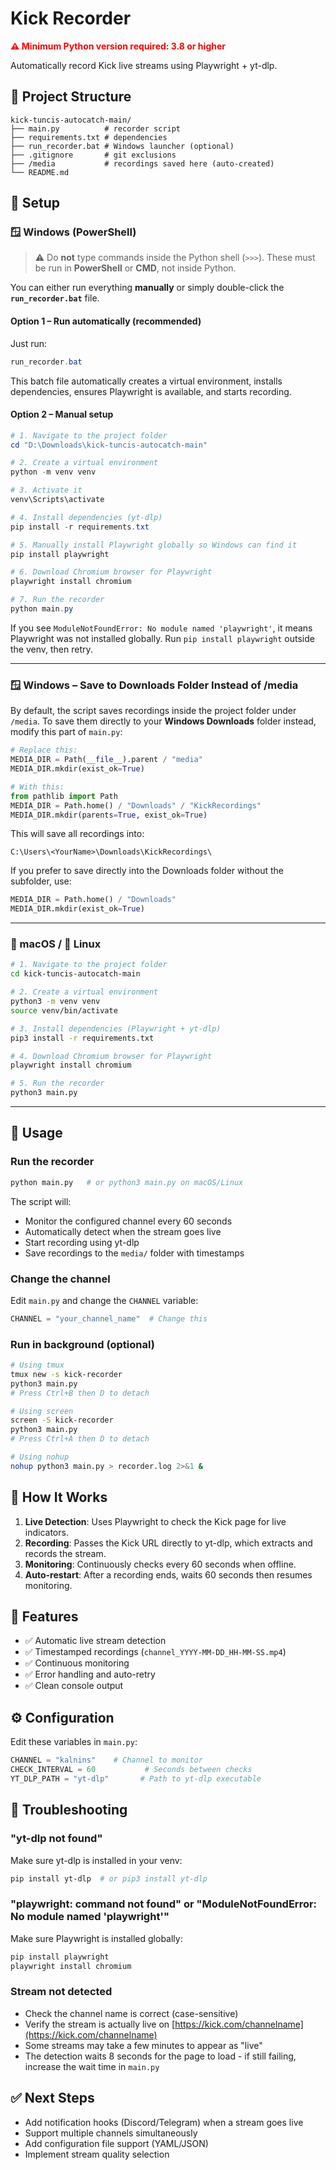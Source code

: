 # Kick Recorder

<span style="color:red; font-weight:bold;">⚠️ Minimum Python version required: 3.8 or higher</span>

Automatically record Kick live streams using Playwright + yt-dlp.

## 📂 Project Structure

```
kick-tuncis-autocatch-main/
├── main.py          # recorder script
├── requirements.txt # dependencies
├── run_recorder.bat # Windows launcher (optional)
├── .gitignore       # git exclusions
├── /media           # recordings saved here (auto-created)
└── README.md
```

## 🔧 Setup

### 🪟 Windows (PowerShell)

> ⚠️ Do **not** type commands inside the Python shell (`>>>`). These must be run in **PowerShell** or **CMD**, not inside Python.

You can either run everything **manually** or simply double-click the **`run_recorder.bat`** file.

#### Option 1 – Run automatically (recommended)

Just run:

```powershell
run_recorder.bat
```

This batch file automatically creates a virtual environment, installs dependencies, ensures Playwright is available, and starts recording.

#### Option 2 – Manual setup

```powershell
# 1. Navigate to the project folder
cd "D:\Downloads\kick-tuncis-autocatch-main"

# 2. Create a virtual environment
python -m venv venv

# 3. Activate it
venv\Scripts\activate

# 4. Install dependencies (yt-dlp)
pip install -r requirements.txt

# 5. Manually install Playwright globally so Windows can find it
pip install playwright

# 6. Download Chromium browser for Playwright
playwright install chromium

# 7. Run the recorder
python main.py
```

If you see `ModuleNotFoundError: No module named 'playwright'`, it means Playwright was not installed globally. Run `pip install playwright` outside the venv, then retry.

---

### 🪟 Windows – Save to Downloads Folder Instead of /media

By default, the script saves recordings inside the project folder under `/media`.
To save them directly to your **Windows Downloads** folder instead, modify this part of `main.py`:

```python
# Replace this:
MEDIA_DIR = Path(__file__).parent / "media"
MEDIA_DIR.mkdir(exist_ok=True)

# With this:
from pathlib import Path
MEDIA_DIR = Path.home() / "Downloads" / "KickRecordings"
MEDIA_DIR.mkdir(parents=True, exist_ok=True)
```

This will save all recordings into:

```
C:\Users\<YourName>\Downloads\KickRecordings\
```

If you prefer to save directly into the Downloads folder without the subfolder, use:

```python
MEDIA_DIR = Path.home() / "Downloads"
MEDIA_DIR.mkdir(exist_ok=True)
```

---

### 🍎 macOS / 🐧 Linux

```bash
# 1. Navigate to the project folder
cd kick-tuncis-autocatch-main

# 2. Create a virtual environment
python3 -m venv venv
source venv/bin/activate

# 3. Install dependencies (Playwright + yt-dlp)
pip3 install -r requirements.txt

# 4. Download Chromium browser for Playwright
playwright install chromium

# 5. Run the recorder
python3 main.py
```

---

## 🚀 Usage

### Run the recorder

```bash
python main.py   # or python3 main.py on macOS/Linux
```

The script will:

* Monitor the configured channel every 60 seconds
* Automatically detect when the stream goes live
* Start recording using yt-dlp
* Save recordings to the `media/` folder with timestamps

### Change the channel

Edit `main.py` and change the `CHANNEL` variable:

```python
CHANNEL = "your_channel_name"  # Change this
```

### Run in background (optional)

```bash
# Using tmux
tmux new -s kick-recorder
python3 main.py
# Press Ctrl+B then D to detach

# Using screen
screen -S kick-recorder
python3 main.py
# Press Ctrl+A then D to detach

# Using nohup
nohup python3 main.py > recorder.log 2>&1 &
```

## 📝 How It Works

1. **Live Detection**: Uses Playwright to check the Kick page for live indicators.
2. **Recording**: Passes the Kick URL directly to yt-dlp, which extracts and records the stream.
3. **Monitoring**: Continuously checks every 60 seconds when offline.
4. **Auto-restart**: After a recording ends, waits 60 seconds then resumes monitoring.

## 🎯 Features

* ✅ Automatic live stream detection
* ✅ Timestamped recordings (`channel_YYYY-MM-DD_HH-MM-SS.mp4`)
* ✅ Continuous monitoring
* ✅ Error handling and auto-retry
* ✅ Clean console output

## ⚙️ Configuration

Edit these variables in `main.py`:

```python
CHANNEL = "kalnins"    # Channel to monitor
CHECK_INTERVAL = 60           # Seconds between checks
YT_DLP_PATH = "yt-dlp"       # Path to yt-dlp executable
```

## 🐛 Troubleshooting

### "yt-dlp not found"

Make sure yt-dlp is installed in your venv:

```bash
pip install yt-dlp  # or pip3 install yt-dlp
```

### "playwright: command not found" or "ModuleNotFoundError: No module named 'playwright'"

Make sure Playwright is installed globally:

```bash
pip install playwright
playwright install chromium
```

### Stream not detected

* Check the channel name is correct (case-sensitive)
* Verify the stream is actually live on [https://kick.com/channelname](https://kick.com/channelname)
* Some streams may take a few minutes to appear as "live"
* The detection waits 8 seconds for the page to load - if still failing, increase the wait time in `main.py`

## ✅ Next Steps

* Add notification hooks (Discord/Telegram) when a stream goes live
* Support multiple channels simultaneously
* Add configuration file support (YAML/JSON)
* Implement stream quality selection
